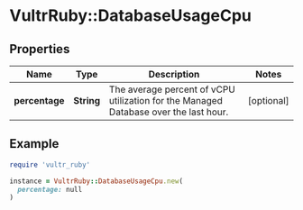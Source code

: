 # VultrRuby::DatabaseUsageCpu

## Properties

| Name | Type | Description | Notes |
| ---- | ---- | ----------- | ----- |
| **percentage** | **String** | The average percent of vCPU utilization for the Managed Database over the last hour. | [optional] |

## Example

```ruby
require 'vultr_ruby'

instance = VultrRuby::DatabaseUsageCpu.new(
  percentage: null
)
```

